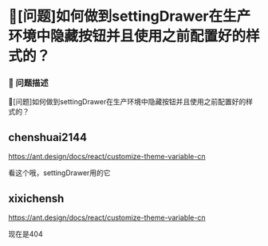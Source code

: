 # 🧐[问题]如何做到settingDrawer在生产环境中隐藏按钮并且使用之前配置好的样式的？

### 🧐 问题描述

🧐[问题]如何做到settingDrawer在生产环境中隐藏按钮并且使用之前配置好的样式的？

## chenshuai2144

https://ant.design/docs/react/customize-theme-variable-cn

看这个哦，settingDrawer用的它

## xixichensh

https://ant.design/docs/react/customize-theme-variable-cn

现在是404
